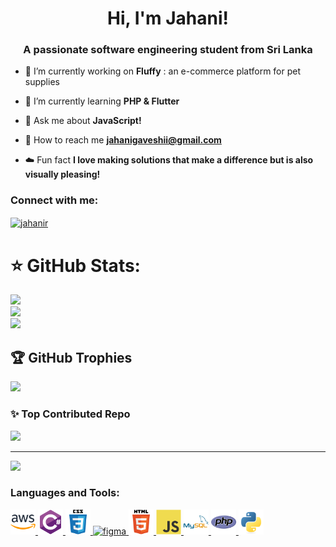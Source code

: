<h1 align="center">Hi, I'm Jahani!</h1>
<h3 align="center">A passionate software engineering student from Sri Lanka</h3>

- 💫 I’m currently working on **Fluffy** : an e-commerce platform for pet supplies

- 🌱 I’m currently learning **PHP & Flutter**

- 💬 Ask me about **JavaScript!**

- 📨 How to reach me **jahanigaveshii@gmail.com**

- ☁️ Fun fact **I love making solutions that make a difference but is also visually pleasing!**

<h3 align="left">Connect with me:</h3>
<p align="left">
<a href="https://linkedin.com/in/jahanir" target="blank"><img align="center" src="https://raw.githubusercontent.com/rahuldkjain/github-profile-readme-generator/master/src/images/icons/Social/linked-in-alt.svg" alt="jahanir" height="30" width="40" /></a>
</p>

# ⭐ GitHub Stats:
![](https://github-readme-stats.vercel.app/api?username=jahanirathugamage&theme=rose&hide_border=false&include_all_commits=false&count_private=false)<br/>
![](https://nirzak-streak-stats.vercel.app/?user=jahanirathugamage&theme=rose&hide_border=false)<br/>
![](https://github-readme-stats.vercel.app/api/top-langs/?username=jahanirathugamage&theme=rose&hide_border=false&include_all_commits=false&count_private=false&layout=compact)

## 🏆 GitHub Trophies
![](https://github-profile-trophy.vercel.app/?username=jahanirathugamage&theme=rose&no-frame=false&no-bg=false&margin-w=4)

### ✨ Top Contributed Repo
![](https://github-contributor-stats.vercel.app/api?username=jahanirathugamage&limit=5&theme=rose&combine_all_yearly_contributions=true)

---
[![](https://visitcount.itsvg.in/api?id=jahanirathugamage&icon=7&color=10)](https://visitcount.itsvg.in)

<h3 align="left">Languages and Tools:</h3>
<p align="left"> <a href="https://aws.amazon.com" target="_blank" rel="noreferrer"> <img src="https://raw.githubusercontent.com/devicons/devicon/master/icons/amazonwebservices/amazonwebservices-original-wordmark.svg" alt="aws" width="40" height="40"/> </a> <a href="https://www.w3schools.com/cs/" target="_blank" rel="noreferrer"> <img src="https://raw.githubusercontent.com/devicons/devicon/master/icons/csharp/csharp-original.svg" alt="csharp" width="40" height="40"/> </a> <a href="https://www.w3schools.com/css/" target="_blank" rel="noreferrer"> <img src="https://raw.githubusercontent.com/devicons/devicon/master/icons/css3/css3-original-wordmark.svg" alt="css3" width="40" height="40"/> </a> <a href="https://www.figma.com/" target="_blank" rel="noreferrer"> <img src="https://www.vectorlogo.zone/logos/figma/figma-icon.svg" alt="figma" width="40" height="40"/> </a> <a href="https://www.w3.org/html/" target="_blank" rel="noreferrer"> <img src="https://raw.githubusercontent.com/devicons/devicon/master/icons/html5/html5-original-wordmark.svg" alt="html5" width="40" height="40"/> </a> <a href="https://developer.mozilla.org/en-US/docs/Web/JavaScript" target="_blank" rel="noreferrer"> <img src="https://raw.githubusercontent.com/devicons/devicon/master/icons/javascript/javascript-original.svg" alt="javascript" width="40" height="40"/> </a> <a href="https://www.mysql.com/" target="_blank" rel="noreferrer"> <img src="https://raw.githubusercontent.com/devicons/devicon/master/icons/mysql/mysql-original-wordmark.svg" alt="mysql" width="40" height="40"/> </a> <a href="https://www.php.net" target="_blank" rel="noreferrer"> <img src="https://raw.githubusercontent.com/devicons/devicon/master/icons/php/php-original.svg" alt="php" width="40" height="40"/> </a> <a href="https://www.python.org" target="_blank" rel="noreferrer"> <img src="https://raw.githubusercontent.com/devicons/devicon/master/icons/python/python-original.svg" alt="python" width="40" height="40"/> </a> </p>

